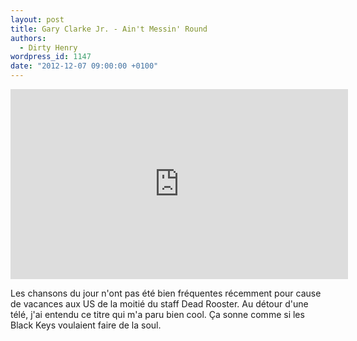 ```yaml
---
layout: post
title: Gary Clarke Jr. - Ain't Messin' Round
authors:
  - Dirty Henry
wordpress_id: 1147
date: "2012-12-07 09:00:00 +0100"
---
```


<iframe width="540" height="304" src="http://www.youtube.com/embed/fyBem5-Bfpg" frameborder="0" allowfullscreen></iframe>

Les chansons du jour n'ont pas été bien fréquentes récemment pour cause de
vacances aux US de la moitié du staff Dead Rooster. Au détour d'une télé, j'ai
entendu ce titre qui m'a paru bien cool. Ça sonne comme si les Black Keys
voulaient faire de la soul.
